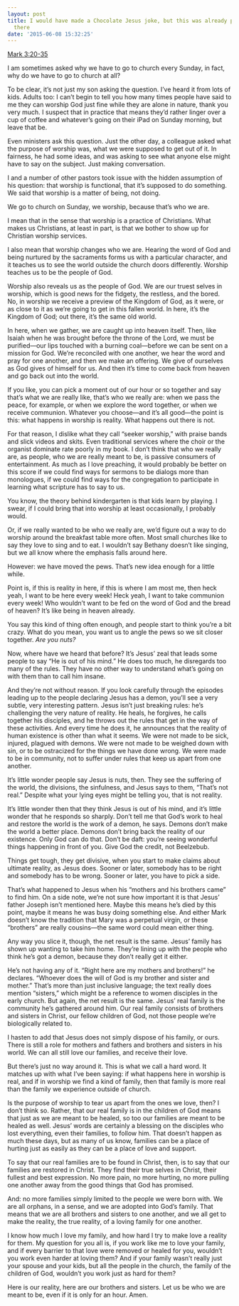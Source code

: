 ```yaml
---
layout: post
title: I would have made a Chocolate Jesus joke, but this was already pretty far out
  there
date: '2015-06-08 15:32:25'
---
```



[Mark 3:20-35](http://bible.oremus.org/?ql=300777324)

I am sometimes asked why we have to go to church every Sunday, in fact, why do we have to go to church at all?

To be clear, it’s not just my son asking the question. I’ve heard it from lots of kids. Adults too: I can’t begin to tell you how many times people have said to me they can worship God just fine while they are alone in nature, thank you very much. I suspect that in practice that means they’d rather linger over a cup of coffee and whatever’s going on their iPad on Sunday morning, but leave that be.

Even ministers ask this question. Just the other day, a colleague asked what the purpose of worship was, what we were supposed to get out of it. In fairness, he had some ideas, and was asking to see what anyone else might have to say on the subject. Just making conversation.

I and a number of other pastors took issue with the hidden assumption of his question: that worship is functional, that it’s supposed to do something. We said that worship is a matter of being, not doing.

We go to church on Sunday, we worship, because that’s who we are.

I mean that in the sense that worship is a practice of Christians. What makes us Christians, at least in part, is that we bother to show up for Christian worship services.

I also mean that worship changes who we are. Hearing the word of God and being nurtured by the sacraments forms us with a particular character, and it teaches us to see the world outside the church doors differently. Worship teaches us to be the people of God.

Worship also reveals us as the people of God. We are our truest selves in worship, which is good news for the fidgety, the restless, and the bored. No, in worship we receive a preview of the Kingdom of God, as it were, or as close to it as we’re going to get in this fallen world. In here, it’s the Kingdom of God; out there, it’s the same old world.

In here, when we gather, we are caught up into heaven itself. Then, like Isaiah when he was brought before the throne of the Lord, we must be purified—our lips touched with a burning coal—before we can be sent on a mission for God. We’re reconciled with one another, we hear the word and pray for one another, and then we make an offering. We give of ourselves as God gives of himself for us. And then it’s time to come back from heaven and go back out into the world.

If you like, you can pick a moment out of our hour or so together and say that’s what we are really like, that’s who we really are: when we pass the peace, for example, or when we explore the word together, or when we receive communion. Whatever you choose—and it’s all good—the point is this: what happens in worship is reality. What happens out there is not.

For that reason, I dislike what they call “seeker worship,” with praise bands and slick videos and skits. Even traditional services where the choir or the organist dominate rate poorly in my book. I don’t think that who we really are, as people, who we are really meant to be, is passive consumers of entertainment. As much as I love preaching, it would probably be better on this score if we could find ways for sermons to be dialogs more than monologues, if we could find ways for the congregation to participate in learning what scripture has to say to us.

You know, the theory behind kindergarten is that kids learn by playing. I swear, if I could bring that into worship at least occasionally, I probably would.

Or, if we really wanted to be who we really are, we’d figure out a way to do worship around the breakfast table more often. Most small churches like to say they love to sing and to eat. I wouldn’t say Bethany doesn’t like singing, but we all know where the emphasis falls around here.

However: we have moved the pews. That’s new idea enough for a little while.

Point is, if this is reality in here, if this is where I am most me, then heck yeah, I want to be here every week! Heck yeah, I want to take communion every week! Who wouldn’t want to be fed on the word of God and the bread of heaven? It’s like being in heaven already.

You say this kind of thing often enough, and people start to think you’re a bit crazy. What do you mean, you want us to angle the pews so we sit closer together. *Are you nuts?*

Now, where have we heard that before? It’s Jesus’ zeal that leads some people to say “He is out of his mind.” He does too much, he disregards too many of the rules. They have no other way to understand what’s going on with them than to call him insane.

And they’re not without reason. If you look carefully through the episodes leading up to the people declaring Jesus has a demon, you’ll see a very subtle, very interesting pattern. Jesus isn’t just breaking rules: he’s challenging the very nature of reality. He heals, he forgives, he calls together his disciples, and he throws out the rules that get in the way of these activities. And every time he does it, he announces that the reality of human existence is other than what it seems. We were not made to be sick, injured, plagued with demons. We were not made to be weighed down with sin, or to be ostracized for the things we have done wrong. We were made to be in community, not to suffer under rules that keep us apart from one another.

It’s little wonder people say Jesus is nuts, then. They see the suffering of the world, the divisions, the sinfulness, and Jesus says to them, “That’s not real.” Despite what your lying eyes might be telling you, that is not reality.

It’s little wonder then that they think Jesus is out of his mind, and it’s little wonder that he responds so sharply. Don’t tell me that God’s work to heal and restore the world is the work of a demon, he says. Demons don’t make the world a better place. Demons don’t bring back the reality of our existence. Only God can do that. Don’t be daft: you’re seeing wonderful things happening in front of you. Give God the credit, not Beelzebub.

Things get tough, they get divisive, when you start to make claims about ultimate reality, as Jesus does. Sooner or later, somebody has to be right and somebody has to be wrong. Sooner or later, you have to pick a side.

That’s what happened to Jesus when his “mothers and his brothers came” to find him. On a side note, we’re not sure how important it is that Jesus’ father Joseph isn’t mentioned here. Maybe this means he’s died by this point, maybe it means he was busy doing something else. And either Mark doesn’t know the tradition that Mary was a perpetual virgin, or these “brothers” are really cousins—the same word could mean either thing.

Any way you slice it, though, the net result is the same. Jesus’ family has shown up wanting to take him home. They’re lining up with the people who think he’s got a demon, because they don’t really get it either.

He’s not having any of it. “Right here are my mothers and brothers!” he declares. “Whoever does the will of God is my brother and sister and mother.” That’s more than just inclusive language; the text really does mention “sisters,” which might be a reference to women disciples in the early church. But again, the net result is the same. Jesus’ real family is the community he’s gathered around him. Our real family consists of brothers and sisters in Christ, our fellow children of God, not those people we’re biologically related to.

I hasten to add that Jesus does not simply dispose of his family, or ours. There is still a role for mothers and fathers and brothers and sisters in his world. We can all still love our families, and receive their love.

But there’s just no way around it. This is what we call a hard word. It matches up with what I’ve been saying: if what happens here in worship is real, and if in worship we find a kind of family, then that family is more real than the family we experience outside of church.

Is the purpose of worship to tear us apart from the ones we love, then? I don’t think so. Rather, that our real family is in the children of God means that just as we are meant to be healed, so too our families are meant to be healed as well. Jesus’ words are certainly a blessing on the disciples who lost everything, even their families, to follow him. That doesn’t happen as much these days, but as many of us know, families can be a place of hurting just as easily as they can be a place of love and support.

To say that our real families are to be found in Christ, then, is to say that our families are restored in Christ. They find their true selves in Christ, their fullest and best expression. No more pain, no more hurting, no more pulling one another away from the good things that God has promised.

And: no more families simply limited to the people we were born with. We are all orphans, in a sense, and we are adopted into God’s family. That means that we are all brothers and sisters to one another, and we all get to make the reality, the true reality, of a loving family for one another.

I know how much I love my family, and how hard I try to make love a reality for them. My question for you all is, if you work like me to love your family, and if every barrier to that love were removed or healed for you, wouldn’t you work even harder at loving them? And if your family wasn’t really just your spouse and your kids, but all the people in the church, the family of the children of God, wouldn’t you work just as hard for them?

Here is our reality, here are our brothers and sisters. Let us be who we are meant to be, even if it is only for an hour. Amen.


